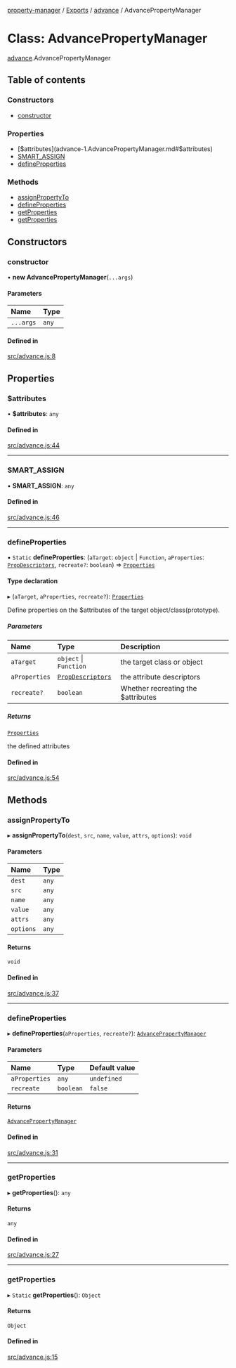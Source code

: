 [property-manager](../README.md) / [Exports](../modules.md) / [advance](../modules/advance-1.md) / AdvancePropertyManager

# Class: AdvancePropertyManager

[advance](../modules/advance-1.md).AdvancePropertyManager

## Table of contents

### Constructors

- [constructor](advance-1.AdvancePropertyManager.md#constructor)

### Properties

- [$attributes](advance-1.AdvancePropertyManager.md#$attributes)
- [SMART\_ASSIGN](advance-1.AdvancePropertyManager.md#smart_assign)
- [defineProperties](advance-1.AdvancePropertyManager.md#defineproperties)

### Methods

- [assignPropertyTo](advance-1.AdvancePropertyManager.md#assignpropertyto)
- [defineProperties](advance-1.AdvancePropertyManager.md#defineproperties-1)
- [getProperties](advance-1.AdvancePropertyManager.md#getproperties)
- [getProperties](advance-1.AdvancePropertyManager.md#getproperties-1)

## Constructors

### constructor

• **new AdvancePropertyManager**(`...args`)

#### Parameters

| Name | Type |
| :------ | :------ |
| `...args` | `any` |

#### Defined in

[src/advance.js:8](https://github.com/snowyu/property-manager.js/blob/d0c8aad/src/advance.js#L8)

## Properties

### $attributes

• **$attributes**: `any`

#### Defined in

[src/advance.js:44](https://github.com/snowyu/property-manager.js/blob/d0c8aad/src/advance.js#L44)

___

### SMART\_ASSIGN

• **SMART\_ASSIGN**: `any`

#### Defined in

[src/advance.js:46](https://github.com/snowyu/property-manager.js/blob/d0c8aad/src/advance.js#L46)

___

### defineProperties

▪ `Static` **defineProperties**: (`aTarget`: `object` \| `Function`, `aProperties`: [`PropDescriptors`](../modules/abstract.md#propdescriptors), `recreate?`: `boolean`) => [`Properties`](properties.Properties.md)

#### Type declaration

▸ (`aTarget`, `aProperties`, `recreate?`): [`Properties`](properties.Properties.md)

Define properties on the $attributes of the target object/class(prototype).

##### Parameters

| Name | Type | Description |
| :------ | :------ | :------ |
| `aTarget` | `object` \| `Function` | the target class or object |
| `aProperties` | [`PropDescriptors`](../modules/abstract.md#propdescriptors) | the attribute descriptors |
| `recreate?` | `boolean` | Whether recreating the $attributes |

##### Returns

[`Properties`](properties.Properties.md)

the defined attributes

#### Defined in

[src/advance.js:54](https://github.com/snowyu/property-manager.js/blob/d0c8aad/src/advance.js#L54)

## Methods

### assignPropertyTo

▸ **assignPropertyTo**(`dest`, `src`, `name`, `value`, `attrs`, `options`): `void`

#### Parameters

| Name | Type |
| :------ | :------ |
| `dest` | `any` |
| `src` | `any` |
| `name` | `any` |
| `value` | `any` |
| `attrs` | `any` |
| `options` | `any` |

#### Returns

`void`

#### Defined in

[src/advance.js:37](https://github.com/snowyu/property-manager.js/blob/d0c8aad/src/advance.js#L37)

___

### defineProperties

▸ **defineProperties**(`aProperties`, `recreate?`): [`AdvancePropertyManager`](advance-1.AdvancePropertyManager.md)

#### Parameters

| Name | Type | Default value |
| :------ | :------ | :------ |
| `aProperties` | `any` | `undefined` |
| `recreate` | `boolean` | `false` |

#### Returns

[`AdvancePropertyManager`](advance-1.AdvancePropertyManager.md)

#### Defined in

[src/advance.js:31](https://github.com/snowyu/property-manager.js/blob/d0c8aad/src/advance.js#L31)

___

### getProperties

▸ **getProperties**(): `any`

#### Returns

`any`

#### Defined in

[src/advance.js:27](https://github.com/snowyu/property-manager.js/blob/d0c8aad/src/advance.js#L27)

___

### getProperties

▸ `Static` **getProperties**(): `Object`

#### Returns

`Object`

#### Defined in

[src/advance.js:15](https://github.com/snowyu/property-manager.js/blob/d0c8aad/src/advance.js#L15)
